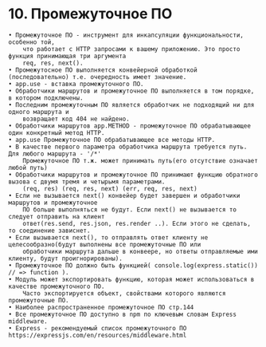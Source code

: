 # 10. Промежуточное ПО

	• Промежуточное ПО - инструмент для инкапсуляции функциональности, особенно той,
		что работает с HTTP запросами к вашему приложению. Это просто функция принимающая три аргумента
		req, res, next().
	• Промежутосное ПО выполняется конвейерной обработкой (последовательно) т.е. очередность имеет значение.
	• app.use - вставка промежуточного ПО.
	• Обработчики маршрутов и промежуточное ПО выполняется в том порядке, в котором подключены.
	• Последним промежуточным ПО является обработчик не подходящий ни для одного маршрута и 
		возвращает код 404 не найдено.
	• Обработчики маршрутов app.METHOD - промежуточное ПО обрабатывающее один конкретный метод HTTP.
	• app.use Промежуточное ПО обрабатывающее все методы HTTP.
	• В качестве первого параметра обработчика маршрута требуется путь. Для любого маршрута - '/*'
		Промежуточное ПО т.ж. может принимать путь(его отсутствие означает любой путь)
	• Обработчики маршрутов и промежуточное ПО принимают функцию обратного вызова с двумя тремя и четырьмя параметрами.
		(req, res) (req, res, next) (err, req, res, next)   
	• Если не вызывается next() конвейер будет завершен и обработчики маршрутов и промежуточное 
		ПО больше выполняться не будут. Если next() не вызывается то следует отправить на клиент 
		ответ(res.send, res.json, res.render ..). Если этого не сделать, то соединение зависнет.
	• Если вызывается next(), то отправлять ответ клиенту не целесообразно(будут выполнены все промежуточные ПО или
		обработчики маршрута дальше в конвеере, но ответы отправляемые ими клиенту, будут проигнорированы).
	• Промежуточное ПО должно быть функцией( console.log(express.static()) // => function ).
	• Модуль может экспортировать функцию, которая может использоваться в качестве промежуточного ПО.
		Часто экспортируется объект, свойствами которого являются промежуточные ПО.
	• Наиболее распространенное промежуточное ПО стр.144
	• Все промежуточное ПО доступно в npm по ключевым словам Express middleware.
	• Express - рекомендуемый список промежуточного ПО https://expressjs.com/en/resources/middleware.html